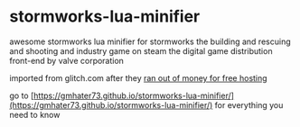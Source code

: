 # stormworks-lua-minifier
awesome stormworks lua minifier for stormworks the building and rescuing and shooting and industry game on steam the digital game distribution front-end by valve corporation

imported from glitch.com after they [ran out of money for free hosting](https://blog.glitch.com/post/changes-are-coming-to-glitch/)

go to [https://gmhater73.github.io/stormworks-lua-minifier/](https://gmhater73.github.io/stormworks-lua-minifier/) for everything you need to know
